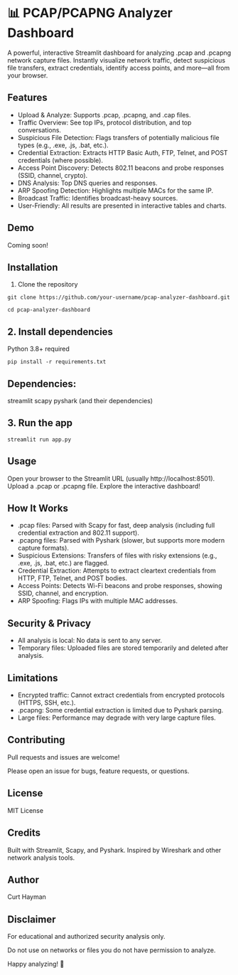 # 📊 PCAP/PCAPNG Analyzer Dashboard
A powerful, interactive Streamlit dashboard for analyzing .pcap and .pcapng network capture files. Instantly visualize network traffic, detect suspicious file transfers, extract credentials, identify access points, and more—all from your browser.

## Features
- Upload & Analyze: Supports .pcap, .pcapng, and .cap files.
- Traffic Overview: See top IPs, protocol distribution, and top conversations.
- Suspicious File Detection: Flags transfers of potentially malicious file types (e.g., .exe, .js, .bat, etc.).
- Credential Extraction: Extracts HTTP Basic Auth, FTP, Telnet, and POST credentials (where possible).
- Access Point Discovery: Detects 802.11 beacons and probe responses (SSID, channel, crypto).
- DNS Analysis: Top DNS queries and responses.
- ARP Spoofing Detection: Highlights multiple MACs for the same IP.
- Broadcast Traffic: Identifies broadcast-heavy sources.
- User-Friendly: All results are presented in interactive tables and charts.
  
## Demo
Coming soon!

## Installation
1. Clone the repository
```
git clone https://github.com/your-username/pcap-analyzer-dashboard.git
```
```
cd pcap-analyzer-dashboard
```
## 2. Install dependencies
Python 3.8+ required
```
pip install -r requirements.txt
```
## Dependencies:

streamlit
scapy
pyshark
(and their dependencies)
## 3. Run the app

```
streamlit run app.py
```
## Usage
Open your browser to the Streamlit URL (usually http://localhost:8501).
Upload a .pcap or .pcapng file.
Explore the interactive dashboard!


## How It Works
- .pcap files: Parsed with Scapy for fast, deep analysis (including full credential extraction and 802.11 support).
- .pcapng files: Parsed with Pyshark (slower, but supports more modern capture formats).
- Suspicious Extensions: Transfers of files with risky extensions (e.g., .exe, .js, .bat, etc.) are flagged.
- Credential Extraction: Attempts to extract cleartext credentials from HTTP, FTP, Telnet, and POST bodies.
- Access Points: Detects Wi-Fi beacons and probe responses, showing SSID, channel, and encryption.
- ARP Spoofing: Flags IPs with multiple MAC addresses.


## Security & Privacy
- All analysis is local: No data is sent to any server.
- Temporary files: Uploaded files are stored temporarily and deleted after analysis.


## Limitations
- Encrypted traffic: Cannot extract credentials from encrypted protocols (HTTPS, SSH, etc.).
- .pcapng: Some credential extraction is limited due to Pyshark parsing.
- Large files: Performance may degrade with very large capture files.


## Contributing
Pull requests and issues are welcome!

Please open an issue for bugs, feature requests, or questions.

## License
MIT License

## Credits
Built with Streamlit, Scapy, and Pyshark.
Inspired by Wireshark and other network analysis tools.


## Author
Curt Hayman


## Disclaimer
For educational and authorized security analysis only.

Do not use on networks or files you do not have permission to analyze.

Happy analyzing! 🚀

